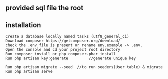 ## provided sql file the root


## installation
    Create a database locally named tasks (utf8_general_ci)
    Download composer https://getcomposer.org/download/
    check the .env file is present or rename env.example -> .env.
    Open the console and cd your project root directory
    Run composer install or php composer.phar install
    Run php artisan key:generate         //generate unique key

    Run php artisan migrate --seed  //to run seeders(User table) & migrate
    Run php artisan serve